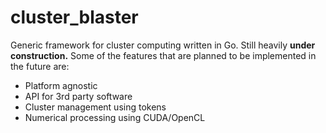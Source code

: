 # cluster_blaster
Generic framework for cluster computing written in Go. Still heavily **under construction.** Some of the features that are planned to be implemented in the future are:

* Platform agnostic
* API for 3rd party software
* Cluster management using tokens
* Numerical processing using CUDA/OpenCL
